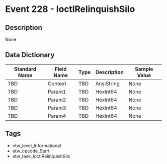 # Event 228 - IoctlRelinquishSilo

## Description
None

## Data Dictionary
|Standard Name|Field Name|Type|Description|Sample Value|
|---|---|---|---|---|
|TBD|Context|TBD|AnsiString|None|None|
|TBD|Param1|TBD|HexInt64|None|None|
|TBD|Param2|TBD|HexInt64|None|None|
|TBD|Param3|TBD|HexInt64|None|None|
|TBD|Param4|TBD|HexInt64|None|None|

## Tags
* etw_level_Informational
* etw_opcode_Start
* etw_task_IoctlRelinquishSilo